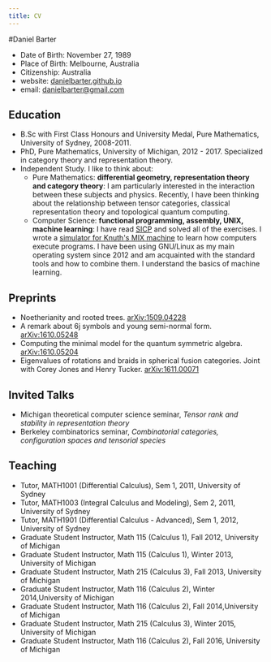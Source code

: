 ```yaml
---
title: CV
---
```


#Daniel Barter

- Date of Birth: November 27, 1989
- Place of Birth: Melbourne, Australia
- Citizenship: Australia
- website: [danielbarter.github.io](http://danielbarter.github.io/)
- email: <danielbarter@gmail.com>

## Education
- B.Sc with First Class Honours and University Medal, Pure Mathematics, University of Sydney, 2008-2011.
- PhD, Pure Mathematics, University of Michigan, 2012 - 2017. Specialized in category theory and representation theory.
- Independent Study. I like to think about: 
    - Pure Mathematics: **differential geometry, representation theory and category theory**: I am particularly interested in the interaction between these subjects and physics. Recently, I have been thinking about the relationship between tensor categories, classical representation theory and topological quantum computing.
    - Computer Science: **functional programming, assembly, UNIX, machine learning**: I have read [SICP](https://mitpress.mit.edu/sicp/) and solved all of the exercises. I wrote a [simulator for Knuth\'s MIX machine](http://danielbarter.github.io/mix.html) to learn how computers execute programs. I have been using GNU/Linux as my main operating system since 2012 and am acquainted with the standard tools and how to combine them. I understand the basics of machine learning.


## Preprints
- Noetherianity and rooted trees. [arXiv:1509.04228](http://arxiv.org/abs/1509.04228)
- A remark about 6j symbols and young semi-normal form. [arXiv:1610.05248](https://arxiv.org/abs/1610.05248)
- Computing the minimal model for the quantum symmetric algebra. [arXiv:1610.05204](https://arxiv.org/abs/1610.05204)
- Eigenvalues of rotations and braids in spherical fusion categories. Joint with Corey Jones and Henry Tucker. [arXiv:1611.00071](https://arxiv.org/abs/1611.00071)

## Invited Talks
- Michigan theoretical computer science seminar, *Tensor rank and stability in representation theory*
- Berkeley combinatorics seminar, *Combinatorial categories, configuration spaces and tensorial species*


## Teaching
- Tutor, MATH1001 (Differential Calculus), Sem 1, 2011, University of Sydney
- Tutor, MATH1003 (Integral Calculus and Modeling), Sem 2, 2011, University of Sydney
- Tutor, MATH1901 (Differential Calculus - Advanced), Sem 1, 2012, University of Sydney
- Graduate Student Instructor, Math 115 (Calculus 1), Fall 2012, University of Michigan
- Graduate Student Instructor, Math 115 (Calculus 1), Winter 2013, University of Michigan
- Graduate Student Instructor, Math 215 (Calculus 3), Fall 2013, University of Michigan
- Graduate Student Instructor, Math 116 (Calculus 2), Winter 2014,University of Michigan
- Graduate Student Instructor, Math 116 (Calculus 2), Fall 2014,University of Michigan
- Graduate Student Instructor, Math 215 (Calculus 3), Winter 2015, University of Michigan
- Graduate Student Instructor, Math 116 (Calculus 2), Fall 2016, University of Michigan
